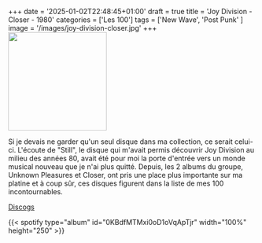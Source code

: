 +++
date = '2025-01-02T22:48:45+01:00'
draft = true
title = 'Joy Division - Closer - 1980'
categories = ['Les 100']
tags = ['New Wave', 'Post Punk' ]
image = '/images/joy-division-closer.jpg'
+++
<img src="/images/joy-division-closer.jpg" width="200"/>

Si je devais ne garder qu'un seul disque dans ma collection, ce serait celui-ci. L'écoute de "Still", le disque qui m'avait permis découvrir Joy Division au milieu des années 80, avait été pour moi la porte d'entrée vers un monde musical nouveau que je n'ai plus quitté. Depuis, les 2 albums du groupe, Unknown Pleasures et Closer, ont pris une place plus importante sur ma platine et à coup sûr, ces disques figurent dans la liste de mes 100 incontournables.

[Discogs](https://www.discogs.com/fr/master/4734-Joy-Division-Closer)

{{< spotify type="album" id="0KBdfMTMxi0oD1oVqApTjr" width="100%" height="250" >}}
